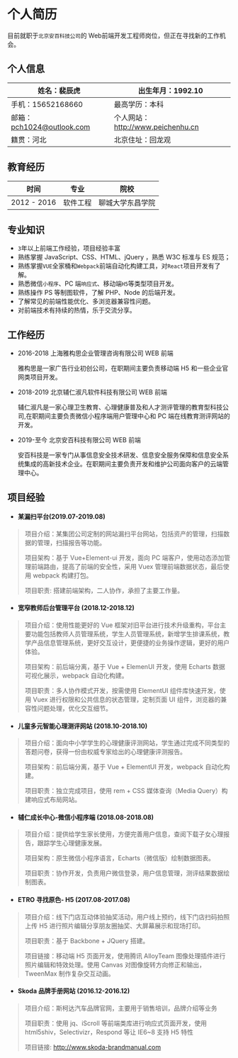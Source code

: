 # 个人简历

目前就职于`北京安百科技公司`的 Web前端开发工程师岗位，但正在寻找新的工作机会。

## 个人信息

| 姓名：裴辰虎|出生年月：1992.10|
| ---|---|
| 手机：15652168660| 最高学历：本科 |
| 邮箱：pch1024@outlook.com| 个人网站：http://www.peichenhu.cn |  
| 籍贯：河北|北京住址：回龙观 |

## 教育经历

|时间|专业|院校|
|---|---|---|
|2012 - 2016|软件工程|聊城大学东昌学院|

## 专业知识

- `3`年以上前端工作经验，项目经验丰富
- 熟练掌握 JavaScript、CSS、HTML、jQuery ，熟悉 W3C 标准与 ES 规范；
- 熟练掌握`VUE`全家桶和`Webpack`前端自动化构建工具，对`React`项目开发有了解。
- 熟悉微信`小程序`、PC 端`响应式`、移动端`H5`等类型项目开发。
- 熟练操作 PS 等制图软件，了解 PHP、Node 的后端开发。
- 了解常见的前端性能优化、多浏览器兼容性问题。
- 对前端技术有持续的热情，乐于交流分享。

## 工作经历

- 2016-2018 上海雅构思企业管理咨询有限公司 WEB 前端

  雅构思是一家广告行业初创公司，在职期间主要负责移动端 H5 和一些企业官网类项目开发。

- 2018-2019 北京辅仁淑凡软件科技有限公司 WEB 前端

  辅仁淑凡是一家心理卫生教育、心理健康普及和人才测评管理的教育型科技公司,在职期间主要负责微信小程序端用户管理中心和 PC 端在线教育测评网站的开发。

- 2019-至今 北京安百科技有限公司 WEB 前端

  安百科技是一家专门从事信息安全技术研发、信息安全服务保障和信息安全系统集成的高新技术企业。在职期间主要负责开发和维护公司面向客户的云端管理中心。

## 项目经验

- #### 某漏扫平台(2019.07-2019.08)
>项目介绍：某集团公司定制的网站漏扫平台网站，包括资产的管理，扫描数据的管理，扫描报告等功能。
>
>项目架构：基于 Vue+Element-ui 开发，面向 PC 端客户，使用动态添加管理前端路由，提高了前端的安全性，采用 Vuex 管理前端数据状态，最后使用 webpack 构建打包。
>
>项目职责: 搭建前端架构，二人协作，承担了主要工作量。

- #### 宽窄教师后台管理平台 (2018.12-2018.12)

>项目介绍：使用性能更好的 Vue 框架对旧平台进行技术升级重构，平台主要功能包括教师人员管理系统，学生人员管理系统，新增学生排课系统，教学产品信息管理系统，更好交互设计，更便捷的业务操作逻辑，更好的用户体验。
>
>项目架构：前后端分离，基于 Vue + ElemenUI 开发，使用 Echarts 数据可视化展示，webpack 自动化构建。
>
>项目职责：多人协作模式开发，按需使用 ElementUI 组件库快速开发，使用 Vuex 进行权限和公共信息的状态管理，定制页面 UI 组件，浏览器的兼容性问题处理，优化交互细节。

- #### 儿童多元智能心理测评网站 (2018.10-2018.10)

>项目介绍：面向中小学学生的心理健康评测网站，学生通过完成不同类型的答题问卷，获得一份由权威专家给出的心理健康评测报告。
>
>项目架构：前后端分离，基于 Vue + ElementUI 开发，webpack 自动化构建。
>
>项目职责：独立完成项目，使用 rem + CSS 媒体查询（Media Query）构建响应式布局网站。

- #### 辅仁成长中心-微信小程序端 (2018.08-2018.08)

>项目介绍：提供给学生家长使用，方便完善用户信息，查阅下载子女心理报告，跟踪学生心理健康发展。
>
>项目架构：原生微信小程序语言，Echarts（微信版）绘制数据图表。
>
>项目职责：协作开发，负责用户微信登录，用户信息管理，测评结果数据绘制图表。

- #### ETRO 寻找原色- H5 (2017.08-2017.08)

>项目介绍：线下门店互动体验抽奖活动，用户线上预约，线下门店扫码拍照上传 H5 进行照片编辑分享朋友圈抽奖、大屏幕展示和现场打印。
>
>项目职责：基于 Backbone + JQuery 搭建。
>
>项目链接：移动端 H5 页面开发，使用腾讯 AlloyTeam 图像处理插件进行照片编辑和特效处理。使用 Canvas 对图像旋转方向修正和输出，TweenMax 制作复杂交互动画。

- #### Skoda 品牌手册网站 (2016.12-2016.12)

>项目介绍：斯柯达汽车品牌官网，主要用于销售培训，品牌介绍等业务
>
>项目职责：使用 jq、iScroll 等前端类库进行响应式页面开发，使用 html5shiv，Selectivizr，Respond 等让 IE6~8 支持 H5 特性
>
>项目链接: http://www.skoda-brandmanual.com
